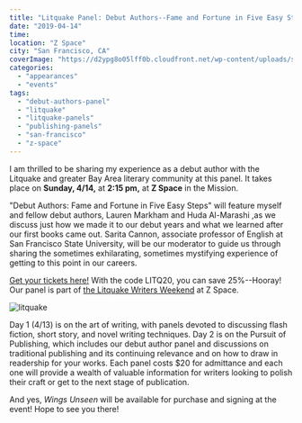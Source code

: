 ```yaml
---
title: "Litquake Panel: Debut Authors--Fame and Fortune in Five Easy Steps"
date: "2019-04-14"
time:
location: "Z Space"
city: "San Francisco, CA"
coverImage: "https://d2ypg8o05lff0b.cloudfront.net/wp-content/uploads/sites/3/2019/04/03205226/litquake.jpg"
categories:
  - "appearances"
  - "events"
tags:
  - "debut-authors-panel"
  - "litquake"
  - "litquake-panels"
  - "publishing-panels"
  - "san-francisco"
  - "z-space"
---
```


I am thrilled to be sharing my experience as a debut author with the Litquake and greater Bay Area literary community at this panel. It takes place on **Sunday, 4/14,** at **2:15 pm,** at **Z Space** in the Mission.

"Debut Authors: Fame and Fortune in Five Easy Steps" will feature myself and fellow debut authors, Lauren Markham and Huda Al-Marashi ,as we discuss just how we made it to our debut years and what we learned after our first books came out. Sarita Cannon, associate professor of English at San Francisco State University, will be our moderator to guide us through sharing the sometimes exhilarating, sometimes mystifying experience of getting to this point in our careers.

[Get your tickets here!](http://www.zspace.org/debut-authors) With the code LITQ20, you can save 25%--Hooray! Our panel is part of [the Litquake Writers Weekend](http://www.zspace.org/lq-weekend-overview) at Z Space.

![litquake](https://d2ypg8o05lff0b.cloudfront.net/wp-content/uploads/sites/3/2019/04/03205226/litquake.jpg)

Day 1 (4/13) is on the art of writing, with panels devoted to discussing flash fiction, short story, and novel writing techniques. Day 2 is on the Pursuit of Publishing, which includes our debut author panel and discussions on traditional publishing and its continuing relevance and on how to draw in readership for your works. Each panel costs $20 for admittance and each one will provide a wealth of valuable information for writers looking to polish their craft or get to the next stage of publication.

And yes, _Wings Unseen_ will be available for purchase and signing at the event! Hope to see you there!

